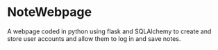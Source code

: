 # NoteWebpage
A webpage coded in python using flask and SQLAlchemy to create and store user accounts and allow them to log in and save notes.
